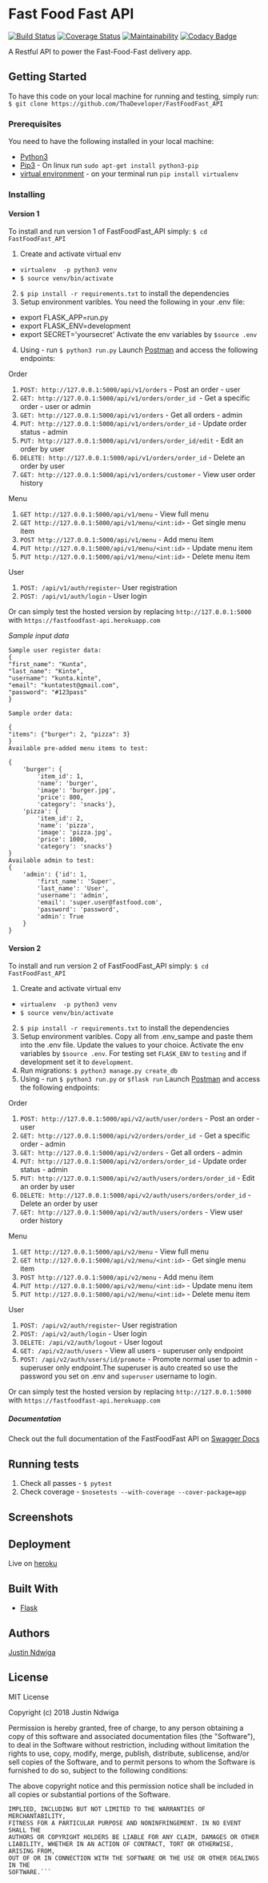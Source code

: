 # Fast Food Fast API

[![Build Status](https://travis-ci.org/ThaDeveloper/FastFoodFast_API.svg?branch=challenge2)](https://travis-ci.org/ThaDeveloper/FastFoodFast_API)
[![Coverage Status](https://coveralls.io/repos/github/ThaDeveloper/FastFoodFast_API/badge.svg?branch=challenge2)](https://coveralls.io/github/ThaDeveloper/FastFoodFast_API?branch=challenge2)
[![Maintainability](https://api.codeclimate.com/v1/badges/3fd60e594cbe166cb1c9/maintainability)](https://codeclimate.com/github/ThaDeveloper/FastFoodFast_API/maintainability)
[![Codacy Badge](https://api.codacy.com/project/badge/Grade/d6469fbb16a1418e99213fc9ea862c3b)](https://www.codacy.com/app/ThaDeveloper/FastFoodFast_API?utm_source=github.com&amp;utm_medium=referral&amp;utm_content=ThaDeveloper/FastFoodFast_API&amp;utm_campaign=Badge_Grade)

A Restful API to power the Fast-Food-Fast delivery app.

## Getting Started

To have this code on your local machine for running and testing, simply run:
` $ git clone https://github.com/ThaDeveloper/FastFoodFast_API`

### Prerequisites

You need to have the following installed in your local machine:
- [Python3](https://www.python.org/download/releases/3.0/)
- [Pip3](https://pypi.org/project/pip/) - On linux run `sudo apt-get install python3-pip`
- [virtual environment](http://www.pythonforbeginners.com/basics/how-to-use-python-virtualenv) - on your terminal run `pip install virtualenv` 

### Installing

#### Version 1
To install and run version 1 of FastFoodFast_API simply:
`$ cd FastFoodFast_API`
1. Create and activate virtual env
- `virtualenv  -p python3 venv`
- `$ source venv/bin/activate`
2. `$ pip install -r requirements.txt` to install the dependencies
3. Setup environment varibles. You need the following in your .env file:
- export FLASK_APP=run.py
- export FLASK_ENV=development
- export SECRET='yoursecret'
Activate the env variables by `$source .env`
4. Using - run `$ python3 run.py`
Launch [Postman](https://chrome.google.com/webstore/detail/postman/fhbjgbiflinjbdggehcddcbncdddomop?hl=en) and access the following endpoints:

Order
1. `POST: http://127.0.0.1:5000/api/v1/orders` - Post an order - user
2. `GET: http://127.0.0.1:5000/api/v1/orders/order_id `- Get a specific order - user or admin
3. `GET: http://127.0.0.1:5000/api/v1/orders` - Get all orders - admin
4. `PUT: http://127.0.0.1:5000/api/v1/orders/order_id` - Update order status - admin
5. `PUT: http://127.0.0.1:5000/api/v1/orders/order_id/edit` - Edit an order by user
6. `DELETE: http://127.0.0.1:5000/api/v1/orders/order_id` - Delete an order by user
7. `GET: http://127.0.0.1:5000/api/v1/orders/customer` - View user order history
 
Menu
1. `GET http://127.0.0.1:5000/api/v1/menu` - View full menu
2. `GET http://127.0.0.1:5000/api/v1/menu/<int:id>` - Get single menu item
3. `POST http://127.0.0.1:5000/api/v1/menu` - Add menu item
4. `PUT http://127.0.0.1:5000/api/v1/menu/<int:id>` - Update menu item
5. `PUT http://127.0.0.1:5000/api/v1/menu/<int:id>` - Delete menu item

User
1. `POST: /api/v1/auth/register`- User registration
2. `POST: /api/v1/auth/login` - User login

Or can simply test the hosted version by replacing `http://127.0.0.1:5000` with `https://fastfoodfast-api.herokuapp.com`

*Sample input data*

```
Sample user register data:
{
"first_name": "Kunta",
"last_name": "Kinte",
"username": "kunta.kinte",
"email": "kuntatest@gmail.com",
"password": "#123pass"
}

Sample order data:

{
"items": {"burger": 2, "pizza": 3}
}
Available pre-added menu items to test:

{
    'burger': {
        'item_id': 1,
        'name': 'burger',
        'image': 'burger.jpg',
        'price': 800,
        'category': 'snacks'},
    'pizza': {
        'item_id': 2,
        'name': 'pizza',
        'image': 'pizza.jpg',
        'price': 1000,
        'category': 'snacks'}
}
Available admin to test:
{
    'admin': {'id': 1,
        'first_name': 'Super',
        'last_name': 'User',
        'username': 'admin',
        'email': 'super.user@fastfood.com',
        'password': 'password',
        'admin': True
    }
}
```
#### Version 2
To install and run version 2 of FastFoodFast_API simply:
`$ cd FastFoodFast_API`
1. Create and activate virtual env
- `virtualenv  -p python3 venv`
- `$ source venv/bin/activate`
2. `$ pip install -r requirements.txt` to install the dependencies
3. Setup environment varibles. Copy all from .env_sampe and paste them into the .env file. Update the values to your choice.
Activate the env variables by `$source .env`. For testing set `FLASK_ENV` to `testing` and if development set it to `development`.
4. Run migrations: `$ python3 manage.py create_db`
4. Using - run `$ python3 run.py` or `$flask run`
Launch [Postman](https://chrome.google.com/webstore/detail/postman/fhbjgbiflinjbdggehcddcbncdddomop?hl=en) and access the following endpoints:

Order
1. `POST: http://127.0.0.1:5000/api/v2/auth/user/orders` - Post an order - user
2. `GET: http://127.0.0.1:5000/api/v2/orders/order_id `- Get a specific order - admin
3. `GET: http://127.0.0.1:5000/api/v2/orders` - Get all orders - admin
4. `PUT: http://127.0.0.1:5000/api/v2/orders/order_id` - Update order status - admin
5. `PUT: http://127.0.0.1:5000/api/v2/auth/users/orders/order_id` - Edit an order by user
6. `DELETE: http://127.0.0.1:5000/api/v2/auth/users/orders/order_id` - Delete an order by user
7. `GET: http://127.0.0.1:5000/api/v2/auth/users/orders` - View user order history
 
Menu
1. `GET http://127.0.0.1:5000/api/v2/menu` - View full menu
2. `GET http://127.0.0.1:5000/api/v2/menu/<int:id>` - Get single menu item
3. `POST http://127.0.0.1:5000/api/v2/menu` - Add menu item
4. `PUT http://127.0.0.1:5000/api/v2/menu/<int:id>` - Update menu item
5. `PUT http://127.0.0.1:5000/api/v2/menu/<int:id>` - Delete menu item

User
1. `POST: /api/v2/auth/register`- User registration
2. `POST: /api/v2/auth/login` - User login
3. `DELETE: /api/v2/auth/logout` - User logout
4. `GET: /api/v2/auth/users` - View all users - superuser only endpoint
5. `POST: /api/v2/auth/users/id/promote` - Promote normal user to admin - superuser only endpoint.The superuser is auto created so use the password you set on .env and `superuser` username to login.

Or can simply test the hosted version by replacing `http://127.0.0.1:5000` with `https://fastfoodfast-api.herokuapp.com`


##### Documentation
Check out the full documentation of the FastFoodFast API on [Swagger Docs](https://app.swaggerhub.com/apis/justin.ndwiga/FastFoodFast/1.0.0)
## Running tests
1. Check all passes - `$ pytest`
2. Check coverage - `$nosetests --with-coverage --cover-package=app`

## Screenshots

## Deployment 
Live on [heroku](https://fastfoodfast-api.herokuapp.com/)

## Built With
- [Flask](http://flask.pocoo.org/)

## Authors
[Justin Ndwiga](https://github.com/ThaDeveloper)

## License
MIT License

Copyright (c) 2018 Justin Ndwiga

Permission is hereby granted, free of charge, to any person obtaining a copy
of this software and associated documentation files (the "Software"), to deal
in the Software without restriction, including without limitation the rights
to use, copy, modify, merge, publish, distribute, sublicense, and/or sell
copies of the Software, and to permit persons to whom the Software is
furnished to do so, subject to the following conditions:

The above copyright notice and this permission notice shall be included in all
copies or substantial portions of the Software.

```THE SOFTWARE IS PROVIDED "AS IS", WITHOUT WARRANTY OF ANY KIND, EXPRESS OR
IMPLIED, INCLUDING BUT NOT LIMITED TO THE WARRANTIES OF MERCHANTABILITY,
FITNESS FOR A PARTICULAR PURPOSE AND NONINFRINGEMENT. IN NO EVENT SHALL THE
AUTHORS OR COPYRIGHT HOLDERS BE LIABLE FOR ANY CLAIM, DAMAGES OR OTHER
LIABILITY, WHETHER IN AN ACTION OF CONTRACT, TORT OR OTHERWISE, ARISING FROM,
OUT OF OR IN CONNECTION WITH THE SOFTWARE OR THE USE OR OTHER DEALINGS IN THE
SOFTWARE.```
